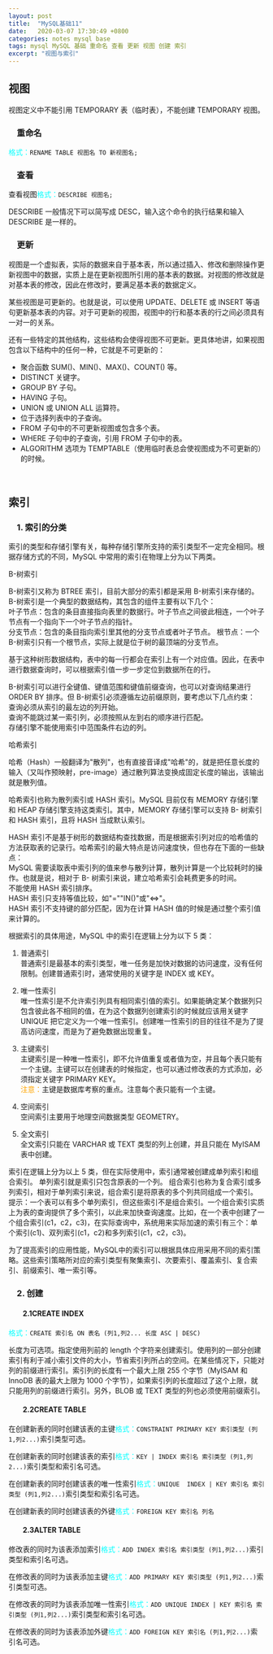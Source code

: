 ```yaml
---
layout: post
title:  "MySQL基础11"
date:   2020-03-07 17:30:49 +0800
categories: notes mysql base
tags: mysql MySQL 基础 重命名 查看 更新 视图 创建 索引
excerpt: "视图与索引"
---
```


## 视图

视图定义中不能引用 TEMPORARY 表（临时表），不能创建 TEMPORARY 视图。

### &emsp;重命名

<span style="color:aqua">格式：</span>`RENAME TABLE 视图名 TO 新视图名;`

### &emsp;查看

查看视图<span style="color:aqua">格式：</span>`DESCRIBE 视图名;`

DESCRIBE 一般情况下可以简写成 DESC，输入这个命令的执行结果和输入 DESCRIBE 是一样的。

### &emsp;更新

视图是一个虚拟表，实际的数据来自于基本表，所以通过插入、修改和删除操作更新视图中的数据，实质上是在更新视图所引用的基本表的数据。对视图的修改就是对基本表的修改，因此在修改时，要满足基本表的数据定义。

某些视图是可更新的。也就是说，可以使用 UPDATE、DELETE 或 INSERT 等语句更新基本表的内容。对于可更新的视图，视图中的行和基本表的行之间必须具有一对一的关系。

还有一些特定的其他结构，这些结构会使得视图不可更新。更具体地讲，如果视图包含以下结构中的任何一种，它就是不可更新的：

+ 聚合函数 SUM()、MIN()、MAX()、COUNT() 等。
+ DISTINCT 关键字。
+ GROUP BY 子句。
+ HAVING 子句。
+ UNION 或 UNION ALL 运算符。
+ 位于选择列表中的子查询。
+ FROM 子句中的不可更新视图或包含多个表。
+ WHERE 子句中的子查询，引用 FROM 子句中的表。
+ ALGORITHM 选项为 TEMPTABLE（使用临时表总会使视图成为不可更新的）的时候。

&emsp;

## 索引

### &emsp;1. 索引的分类

索引的类型和存储引擎有关，每种存储引擎所支持的索引类型不一定完全相同。根据存储方式的不同，MySQL 中常用的索引在物理上分为以下两类。

B-树索引

B-树索引又称为 BTREE 索引，目前大部分的索引都是采用 B-树索引来存储的。B-树索引是一个典型的数据结构，其包含的组件主要有以下几个：  
叶子节点：包含的条目直接指向表里的数据行。叶子节点之间彼此相连，一个叶子节点有一个指向下一个叶子节点的指针。  
分支节点：包含的条目指向索引里其他的分支节点或者叶子节点。
根节点：一个 B-树索引只有一个根节点，实际上就是位于树的最顶端的分支节点。

基于这种树形数据结构，表中的每一行都会在索引上有一个对应值。因此，在表中进行数据查询时，可以根据索引值一步一步定位到数据所在的行。

B-树索引可以进行全键值、键值范围和键值前缀查询，也可以对查询结果进行 ORDER BY 排序。但 B-树索引必须遵循左边前缀原则，要考虑以下几点约束：  
查询必须从索引的最左边的列开始。  
查询不能跳过某一索引列，必须按照从左到右的顺序进行匹配。  
存储引擎不能使用索引中范围条件右边的列。  

哈希索引

哈希（Hash）一般翻译为"散列"，也有直接音译成"哈希"的，就是把任意长度的输入（又叫作预映射，pre-image）通过散列算法变换成固定长度的输出，该输出就是散列值。

哈希索引也称为散列索引或 HASH 索引。MySQL 目前仅有 MEMORY 存储引擎和 HEAP 存储引擎支持这类索引。其中，MEMORY 存储引擎可以支持 B- 树索引和 HASH 索引，且将 HASH 当成默认索引。

HASH 索引不是基于树形的数据结构查找数据，而是根据索引列对应的哈希值的方法获取表的记录行。哈希索引的最大特点是访问速度快，但也存在下面的一些缺点：  
MySQL 需要读取表中索引列的值来参与散列计算，散列计算是一个比较耗时的操作。也就是说，相对于 B- 树索引来说，建立哈希索引会耗费更多的时间。  
不能使用 HASH 索引排序。  
HASH 索引只支持等值比较，如"=""IN()"或"<=>"。  
HASH 索引不支持键的部分匹配，因为在计算 HASH 值的时候是通过整个索引值来计算的。

根据索引的具体用途，MySQL 中的索引在逻辑上分为以下 5 类：

1) 普通索引  
普通索引是最基本的索引类型，唯一任务是加快对数据的访问速度，没有任何限制。创建普通索引时，通常使用的关键字是 INDEX 或 KEY。  

2) 唯一性索引  
唯一性索引是不允许索引列具有相同索引值的索引。如果能确定某个数据列只包含彼此各不相同的值，在为这个数据列创建索引的时候就应该用关键字 UNIQUE 把它定义为一个唯一性索引。创建唯一性索引的目的往往不是为了提高访问速度，而是为了避免数据出现重复。  

3) 主键索引  
主键索引是一种唯一性索引，即不允许值重复或者值为空，并且每个表只能有一个主键。主键可以在创建表的时候指定，也可以通过修改表的方式添加，必须指定关键字 PRIMARY KEY。  
<span style="color:orange">注意：</span>主键是数据库考察的重点。注意每个表只能有一个主键。  

4) 空间索引  
空间索引主要用于地理空间数据类型 GEOMETRY。  

5) 全文索引  
全文索引只能在 VARCHAR 或 TEXT 类型的列上创建，并且只能在 MyISAM 表中创建。

索引在逻辑上分为以上 5 类，但在实际使用中，索引通常被创建成单列索引和组合索引。
单列索引就是索引只包含原表的一个列。
组合索引也称为复合索引或多列索引，相对于单列索引来说，组合索引是将原表的多个列共同组成一个索引。
提示：一个表可以有多个单列索引，但这些索引不是组合索引。一个组合索引实质上为表的查询提供了多个索引，以此来加快查询速度。比如，在一个表中创建了一个组合索引(c1，c2，c3)，在实际查询中，系统用来实际加速的索引有三个：单个索引(c1)、双列索引(c1，c2)和多列索引(c1，c2，c3)。

为了提高索引的应用性能，MySQL中的索引可以根据具体应用采用不同的索引策略。这些索引策略所对应的索引类型有聚集索引、次要索引、覆盖索引、复合索引、前缀索引、唯一索引等。

### &emsp;2. 创建

#### &emsp;&emsp;2.1CREATE INDEX

<span style="color:aqua">格式：</span>`CREATE 索引名 ON 表名 (列1,列2... 长度 ASC | DESC)`

长度为可选项。指定使用列前的 length 个字符来创建索引。使用列的一部分创建索引有利于减小索引文件的大小，节省索引列所占的空间。在某些情况下，只能对列的前缀进行索引。索引列的长度有一个最大上限 255 个字节（MyISAM 和 InnoDB 表的最大上限为 1000 个字节），如果索引列的长度超过了这个上限，就只能用列的前缀进行索引。另外，BLOB 或 TEXT 类型的列也必须使用前缀索引。

#### &emsp;&emsp;2.2CREATE TABLE

在创建新表的同时创建该表的主键<span style="color:aqua">格式：</span>`CONSTRAINT PRIMARY KEY 索引类型 (列1,列2...)`索引类型可选。

在创建新表的同时创建该表的索引<span style="color:aqua">格式：</span>`KEY | INDEX 索引名 索引类型 (列1,列2...)`索引类型和索引名可选。

在创建新表的同时创建该表的唯一性索引<span style="color:aqua">格式：</span>`UNIQUE  INDEX | KEY 索引名 索引类型 (列1,列2...)`索引类型和索引名可选。

在创建新表的同时创建该表的外键<span style="color:aqua">格式：</span>`FOREIGN KEY 索引名 列名`

#### &emsp;&emsp;2.3ALTER TABLE

修改表的同时为该表添加索引<span style="color:aqua">格式：</span>`ADD INDEX 索引名 索引类型 (列1,列2...)`索引类型和索引名可选。

在修改表的同时为该表添加主键<span style="color:aqua">格式：</span>`ADD PRIMARY KEY 索引类型 (列1,列2...)`索引类型可选。

在修改表的同时为该表添加唯一性索引<span style="color:aqua">格式：</span>`ADD UNIQUE INDEX | KEY 索引名 索引类型 (列1,列2...)`索引类型和索引名可选。

在修改表的同时为该表添加外键<span style="color:aqua">格式：</span>`ADD FOREIGN KEY 索引名 (列1,列2...)`索引名可选。
